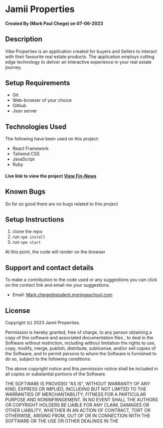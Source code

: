 # Jamii Properties

#### Created By (Mark Paul Chege) on 07-06-2023

## Description

Vibe Properties is an application created for buyers and Sellers to interact with their favourite real estate products.
The application employs cutting edge technology to deliver an interactive experience in your real estate journey.

## Setup Requirements

- Git
- Web-browser of your choice
- Github
- Json server

## Technologies Used

The following have been used on this project:

- React Framework
- Tailwind CSS
- JavaScript
- Ruby

#### Live link to view the project <a href="https://real-estate-app-lilac-one.vercel.app/">View Fin-News</a>

## Known Bugs

So far so good there are no bugs related to this project

## Setup Instructions

1. clone the repo
2. run `npm install`
3. run `npm start`

At this point, the code will render on the browser

## Support and contact details

To make a contribution to the code used or any suggestions you can click on the contact link and email me your suggestions.

- Email:
  Mark.chege@student.moringaschool.com

## License

Copyright (c) 2023 Jamii Properties.

Permission is hereby granted, free of charge, to any person obtaining a copy
of this software and associated documentation files , to deal
in the Software without restriction, including without limitation the rights
to use, copy, modify, merge, publish, distribute, sublicense, and/or sell
copies of the Software, and to permit persons to whom the Software is
furnished to do so, subject to the following conditions:

The above copyright notice and this permission notice shall be included in all
copies or substantial portions of the Software.

THE SOFTWARE IS PROVIDED "AS IS", WITHOUT WARRANTY OF ANY KIND, EXPRESS OR
IMPLIED, INCLUDING BUT NOT LIMITED TO THE WARRANTIES OF MERCHANTABILITY,
FITNESS FOR A PARTICULAR PURPOSE AND NONINFRINGEMENT. IN NO EVENT SHALL THE
AUTHORS OR COPYRIGHT HOLDERS BE LIABLE FOR ANY CLAIM, DAMAGES OR OTHER
LIABILITY, WHETHER IN AN ACTION OF CONTRACT, TORT OR OTHERWISE, ARISING FROM,
OUT OF OR IN CONNECTION WITH THE SOFTWARE OR THE USE OR OTHER DEALINGS IN THE
